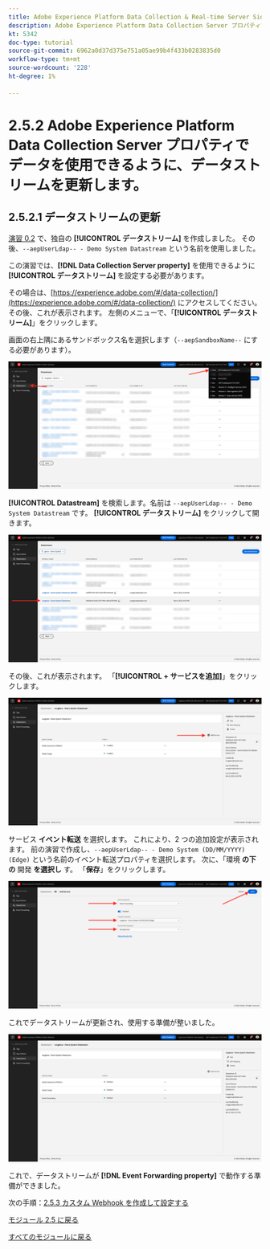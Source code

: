```yaml
---
title: Adobe Experience Platform Data Collection & Real-time Server Side Forwarding - データストリームを更新して、Adobe Experience Platform Data Collection Server プロパティでデータを使用できるようにします
description: Adobe Experience Platform Data Collection Server プロパティでデータを使用できるように、データストリームを更新します
kt: 5342
doc-type: tutorial
source-git-commit: 6962a0d37d375e751a05ae99b4f433b0283835d0
workflow-type: tm+mt
source-wordcount: '228'
ht-degree: 1%

---
```


# 2.5.2 Adobe Experience Platform Data Collection Server プロパティでデータを使用できるように、データストリームを更新します。

## 2.5.2.1 データストリームの更新

[ 演習 0.2](./../../gettingstarted/gettingstarted/ex2.md) で、独自の **[!UICONTROL データストリーム]** を作成しました。 その後、`--aepUserLdap-- - Demo System Datastream` という名前を使用しました。

この演習では、**[!DNL Data Collection Server property]** を使用できるように **[!UICONTROL データストリーム]** を設定する必要があります。

その場合は、[https://experience.adobe.com/#/data-collection/](https://experience.adobe.com/#/data-collection/) にアクセスしてください。 その後、これが表示されます。 左側のメニューで、「**[!UICONTROL データストリーム]**」をクリックします。

画面の右上隅にあるサンドボックス名を選択します（`--aepSandboxName--` にする必要があります）。

![ 左側のナビゲーションで「Edge設定」アイコンをクリック ](./images/edgeconfig1b.png)

**[!UICONTROL Datastream]** を検索します。名前は `--aepUserLdap-- - Demo System Datastream` です。 **[!UICONTROL データストリーム]** をクリックして開きます。

![WebSDK](./images/websdk0.png)

その後、これが表示されます。 「**[!UICONTROL + サービスを追加]**」をクリックします。

![WebSDK](./images/websdk3.png)

サービス **イベント転送** を選択します。 これにより、2 つの追加設定が表示されます。 前の演習で作成し、`--aepUserLdap-- - Demo System (DD/MM/YYYY) (Edge)` という名前のイベント転送プロパティを選択します。 次に、「環境 **の下の** 開発 **を選択し** す。 「**保存**」をクリックします。

![WebSDK](./images/websdk4.png)

これでデータストリームが更新され、使用する準備が整いました。

![WebSDK](./images/websdk8a.png)

これで、データストリームが **[!DNL Event Forwarding property]** で動作する準備ができました。

次の手順：[2.5.3 カスタム Webhook を作成して設定する ](./ex3.md)

[モジュール 2.5 に戻る](./aep-data-collection-ssf.md)

[すべてのモジュールに戻る](./../../../overview.md)
